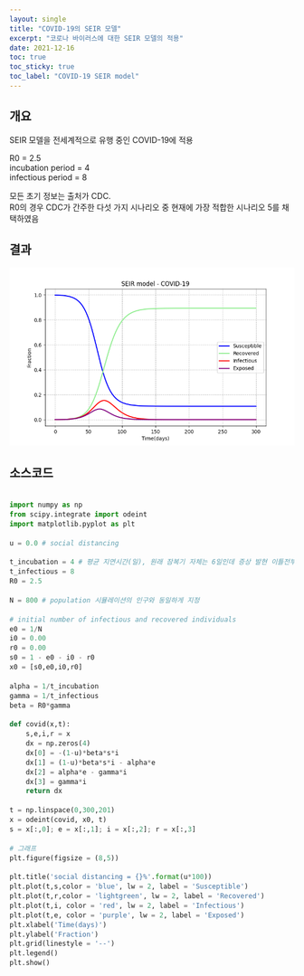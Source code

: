 ```yaml
---
layout: single
title: "COVID-19의 SEIR 모델"
excerpt: "코로나 바이러스에 대한 SEIR 모델의 적용"
date: 2021-12-16
toc: true
toc_sticky: true
toc_label: "COVID-19 SEIR model"
---
```



## 개요

SEIR 모델을 전세계적으로 유행 중인 COVID-19에 적용  

R0 = 2.5  
incubation period = 4  
infectious period = 8  

모든 초기 정보는 출처가 CDC.  
R0의 경우 CDC가 간주한 다섯 가지 시나리오 중 현재에 가장 적합한 시나리오 5를 채택하였음  

## 결과


![infection_simulation_refined_result1](/assets/images/SEIR_model_COVID19.png)



## 소스코드

```python

import numpy as np
from scipy.integrate import odeint
import matplotlib.pyplot as plt

u = 0.0 # social distancing

t_incubation = 4 # 평균 지연시간(일), 원래 잠복기 자체는 6일인데 증상 발현 이틀전부터 감염 가능성 확인, 4로 조정
t_infectious = 8
R0 = 2.5

N = 800 # population 시뮬레이션의 인구와 동일하게 지정

# initial number of infectious and recovered individuals
e0 = 1/N
i0 = 0.00
r0 = 0.00
s0 = 1 - e0 - i0 - r0
x0 = [s0,e0,i0,r0]

alpha = 1/t_incubation
gamma = 1/t_infectious
beta = R0*gamma

def covid(x,t):
    s,e,i,r = x
    dx = np.zeros(4)
    dx[0] = -(1-u)*beta*s*i
    dx[1] = (1-u)*beta*s*i - alpha*e
    dx[2] = alpha*e - gamma*i
    dx[3] = gamma*i
    return dx

t = np.linspace(0,300,201)
x = odeint(covid, x0, t)
s = x[:,0]; e = x[:,1]; i = x[:,2]; r = x[:,3]

# 그래프
plt.figure(figsize = (8,5))

plt.title('social distancing = {}%'.format(u*100))
plt.plot(t,s,color = 'blue', lw = 2, label = 'Susceptible')
plt.plot(t,r,color = 'lightgreen', lw = 2, label = 'Recovered')
plt.plot(t,i, color = 'red', lw = 2, label = 'Infectious')
plt.plot(t,e, color = 'purple', lw = 2, label = 'Exposed')
plt.xlabel('Time(days)')
plt.ylabel('Fraction')
plt.grid(linestyle = '--')
plt.legend()
plt.show()


```



